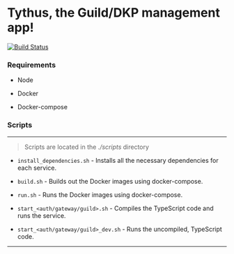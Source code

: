 # Tythus, the Guild/DKP management app!

[![Build Status](https://travis-ci.org/denis-onder/tythus-dkp-app.svg?branch=master)](https://travis-ci.org/denis-onder/tythus-dkp-app)

### Requirements

- Node

- Docker

- Docker-compose

### Scripts

---

> Scripts are located in the _./scripts_ directory

- `install_dependencies.sh` - Installs all the necessary dependencies for each service.

- `build.sh` - Builds out the Docker images using docker-compose.

- `run.sh` - Runs the Docker images using docker-compose.

- `start_<auth/gateway/guild>.sh` - Compiles the TypeScript code and runs the service.

- `start_<auth/gateway/guild>_dev.sh` - Runs the uncompiled, TypeScript code.

---
